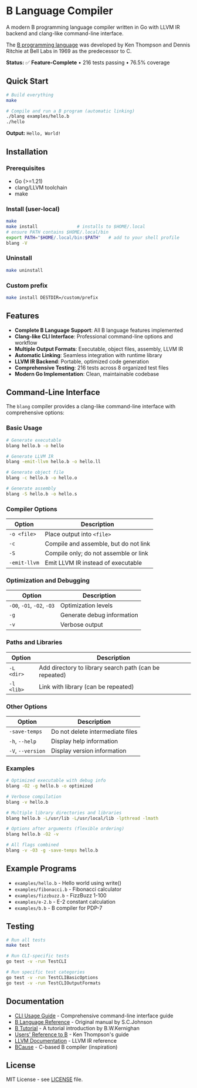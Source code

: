 # B Language Compiler

A modern B programming language compiler written in Go with LLVM IR backend and clang-like command-line interface.

The [B programming language](https://en.wikipedia.org/wiki/B_(programming_language)) was developed by Ken Thompson and Dennis Ritchie at Bell Labs in 1969 as the predecessor to C.

**Status:** ✅ **Feature-Complete** • 216 tests passing • 76.5% coverage

## Quick Start

```bash
# Build everything
make

# Compile and run a B program (automatic linking)
./blang examples/hello.b
./hello
```

**Output:** `Hello, World!`

## Installation

### Prerequisites
- Go (>=1.21)
- clang/LLVM toolchain
- make

### Install (user-local)
```bash
make
make install               # installs to $HOME/.local
# ensure PATH contains $HOME/.local/bin
export PATH="$HOME/.local/bin:$PATH"   # add to your shell profile
blang -V
```

### Uninstall
```bash
make uninstall
```

### Custom prefix
```bash
make install DESTDIR=/custom/prefix
```

## Features

- **Complete B Language Support**: All B language features implemented
- **Clang-like CLI Interface**: Professional command-line options and workflow
- **Multiple Output Formats**: Executable, object files, assembly, LLVM IR
- **Automatic Linking**: Seamless integration with runtime library
- **LLVM IR Backend**: Portable, optimized code generation
- **Comprehensive Testing**: 216 tests across 8 organized test files
- **Modern Go Implementation**: Clean, maintainable codebase

## Command-Line Interface

The `blang` compiler provides a clang-like command-line interface with comprehensive options:

### Basic Usage

```bash
# Generate executable
blang hello.b -o hello

# Generate LLVM IR
blang -emit-llvm hello.b -o hello.ll

# Generate object file
blang -c hello.b -o hello.o

# Generate assembly
blang -S hello.b -o hello.s
```

### Compiler Options

| Option | Description |
|--------|-------------|
| `-o <file>` | Place output into `<file>` |
| `-c` | Compile and assemble, but do not link |
| `-S` | Compile only; do not assemble or link |
| `-emit-llvm` | Emit LLVM IR instead of executable |

### Optimization and Debugging

| Option | Description |
|--------|-------------|
| `-O0`, `-O1`, `-O2`, `-O3` | Optimization levels |
| `-g` | Generate debug information |
| `-v` | Verbose output |

### Paths and Libraries

| Option | Description |
|--------|-------------|
| `-L <dir>` | Add directory to library search path (can be repeated) |
| `-l <lib>` | Link with library (can be repeated) |

### Other Options

| Option | Description |
|--------|-------------|
| `-save-temps` | Do not delete intermediate files |
| `-h`, `--help` | Display help information |
| `-V`, `--version` | Display version information |

### Examples

```bash
# Optimized executable with debug info
blang -O2 -g hello.b -o optimized

# Verbose compilation
blang -v hello.b

# Multiple library directories and libraries
blang hello.b -L/usr/lib -L/usr/local/lib -lpthread -lmath

# Options after arguments (flexible ordering)
blang hello.b -O2 -v

# All flags combined
blang -v -O3 -g -save-temps hello.b
```

## Example Programs

- `examples/hello.b` - Hello world using write()
- `examples/fibonacci.b` - Fibonacci calculator
- `examples/fizzbuzz.b` - FizzBuzz 1-100
- `examples/e-2.b` - E-2 constant calculation
- `examples/b.b` - B compiler for PDP-7

## Testing

```bash
# Run all tests
make test

# Run CLI-specific tests
go test -v -run TestCLI

# Run specific test categories
go test -v -run TestCLIBasicOptions
go test -v -run TestCLIOutputFormats
```

## Documentation

- [CLI Usage Guide](doc/CLI.md) - Comprehensive command-line interface guide
- [B Language Reference](https://github.com/sergev/blang/raw/refs/heads/main/doc/bref.pdf) - Original manual by S.C.Johnson
- [B Tutorial](https://github.com/sergev/blang/raw/refs/heads/main/doc/btut.pdf) - A tutorial introduction by B.W.Kernighan
- [Users' Reference to B](https://github.com/sergev/blang/raw/refs/heads/main/doc/kbman.pdf) - Ken Thompson's guide
- [LLVM Documentation](https://llvm.org/docs/LangRef.html) - LLVM IR reference
- [BCause](https://github.com/Spydr06/BCause) - C-based B compiler (inspiration)

## License

MIT License - see [LICENSE](LICENSE) file.
